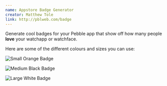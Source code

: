 ```yaml
---
name: Appstore Badge Generator
creator: Matthew Tole
link: http://pblweb.com/badge
---
```


Generate cool badges for your Pebble app that show off how many people **love**
your watchapp or watchface.

Here are some of the different colours and sizes you can use:

![Small Orange Badge](http://pblweb.com/badge/52d30a1d19412b4d84000025/orange/small/)

![Medium Black Badge](http://pblweb.com/badge/52d30a1d19412b4d84000025/black/medium/)

![Large White Badge](http://pblweb.com/badge/52d30a1d19412b4d84000025/white/large/)